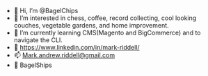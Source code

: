 - 👋 Hi, I’m @BagelChips
- 👀 I’m interested in chess, coffee, record collecting, cool looking couches, vegetable gardens, and home improvement. 
- 🌱 I’m currently learning CMS(Magento and BigCommerce) and to navigate the CLI. 
- 🤝 https://www.linkedin.com/in/mark-riddell/
- 📫 Mark.andrew.riddell@gmail.com
- 📸 BagelShips
